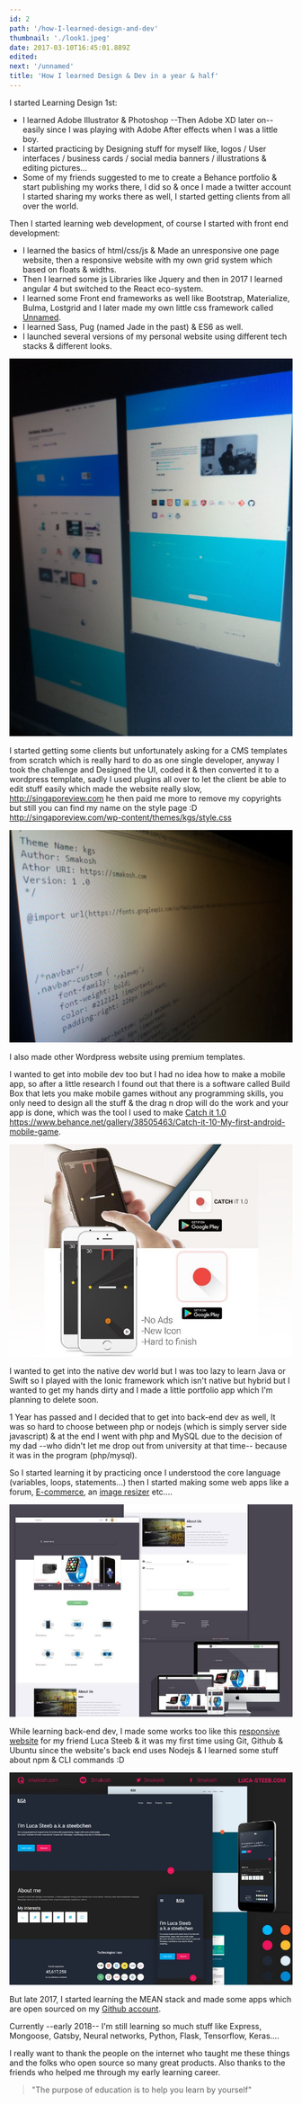 ```yaml
---
id: 2
path: '/how-I-learned-design-and-dev'
thumbnail: './look1.jpeg'
date: 2017-03-10T16:45:01.889Z
edited:
next: '/unnamed'
title: 'How I learned Design & Dev in a year & half'
---
```


I started Learning Design 1st:

* I learned Adobe Illustrator & Photoshop --Then Adobe XD later on-- easily since I was playing with Adobe After effects when I was a little boy.
* I started practicing by Designing stuff for myself like, logos / User interfaces / business cards / social media banners / illustrations & editing pictures…
* Some of my friends suggested to me to create a Behance portfolio & start publishing my works there, I did so & once I made a twitter account I started sharing my works there as well, I started getting clients from all over the world.

Then I started learning web development, of course I started with front end development:

* I learned the basics of html/css/js & Made an unresponsive one page website, then a responsive website with my own grid system which based on floats & widths.
* Then I learned some js Libraries like Jquery and then in 2017 I learned angular 4 but switched to the React eco-system.
* I learned some Front end frameworks as well like Bootstrap, Materialize, Bulma, Lostgrid and I later made my own little css framework called [Unnamed](https://unnamed.smakosh.com).
* I learned Sass, Pug (named Jade in the past) & ES6 as well.
* I launched several versions of my personal website using different tech stacks & different looks.

![One of the designs](look1.jpeg)

I started getting some clients but unfortunately asking for a CMS templates from scratch which is really hard to do as one single developer, anyway I took the challenge and Designed the UI, coded it & then converted it to a wordpress template, sadly I used plugins all over to let the client be able to edit stuff easily which made the website really slow, http://singaporeview.com he then paid me more to remove my copyrights but still you can find my name on the style page :D http://singaporeview.com/wp-content/themes/kgs/style.css

![wordpress sucks](wp.jpeg "When one of your clients removes ur name on the copyrights on the footer & forgets to remove it on the style page 😂😂😂")

I also made other Wordpress website using premium templates.

I wanted to get into mobile dev too but I had no idea how to make a mobile app, so after a little research I found out that there is a software called Build Box that lets you make mobile games without any programming skills, you only need to design all the stuff & the drag n drop will do the work and your app is done, which was the tool I used to make [Catch it 1.0](https://play.google.com/store/apps/details?id=com.smakosh.atchit) https://www.behance.net/gallery/38505463/Catch-it-10-My-first-android-mobile-game.

![Catch it 1.0](catchit.jpeg)

I wanted to get into the native dev world but I was too lazy to learn Java or Swift so I played with the Ionic framework which isn't native but hybrid but I wanted to get my hands dirty and I made a little portfolio app which I'm planning to delete soon.

1 Year has passed and I decided that to get into back-end dev as well, It was so hard to choose between php or nodejs (which is simply server side javascript) & at the end I went with php and MySQL due to the decision of my dad --who didn't let me drop out from university at that time-- because it was in the program (php/mysql).

So I started learning it by practicing once I understood the core language (variables, loops, statements...) then I started making some web apps like a forum, [E-commerce](https://github.com/smakosh/Smartshop), an [image resizer](https://github.com/smakosh/image-resizer) etc....

![smartshop](smartshop.jpeg)

While learning back-end dev, I made some works too like this [responsive website](https://luca-steeb.com) for my friend Luca Steeb  & it was my first time using Git, Github & Ubuntu since the website's back end uses Nodejs & I learned some stuff about npm & CLI commands :D

![luca-steeb.com](lucasteeb.jpg)

But late 2017, I started learning the MEAN stack and made some apps which are open sourced on my [Github account](https://github.com/smakosh).

Currently --early 2018-- I'm still learning so much stuff like Express, Mongoose, Gatsby, Neural networks, Python, Flask, Tensorflow, Keras....

I really want to thank the people on the internet who taught me these things and the folks who open source so many great products. Also thanks to the friends who helped me through my early learning career.

> "The purpose of education is to help you learn by yourself"